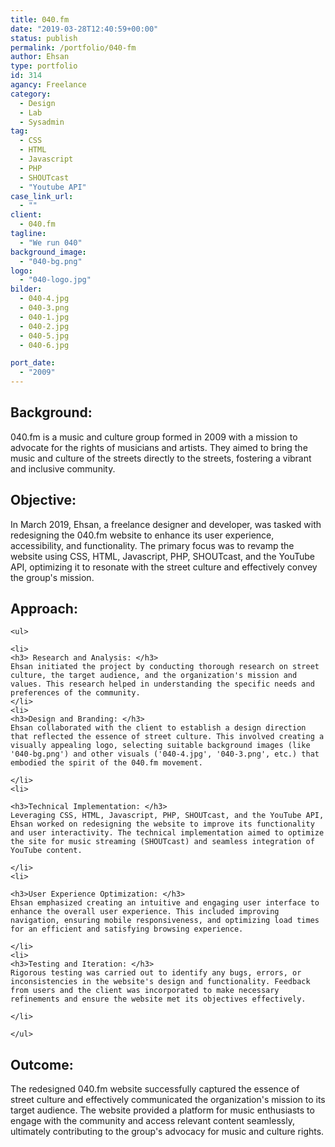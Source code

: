 ```yaml
---
title: 040.fm
date: "2019-03-28T12:40:59+00:00"
status: publish
permalink: /portfolio/040-fm
author: Ehsan
type: portfolio
id: 314
agancy: Freelance
category:
  - Design
  - Lab
  - Sysadmin
tag:
  - CSS
  - HTML
  - Javascript
  - PHP
  - SHOUTcast
  - "Youtube API"
case_link_url:
  - ""
client:
  - 040.fm
tagline:
  - "We run 040"
background_image:
  - "040-bg.png"
logo:
  - "040-logo.jpg"
bilder:
  - 040-4.jpg
  - 040-3.png
  - 040-1.jpg
  - 040-2.jpg
  - 040-5.jpg
  - 040-6.jpg

port_date:
  - "2009"
---
```


<h2>Background:</h2>
040.fm is a music and culture group formed in 2009 with a mission to advocate for the rights of musicians and artists. They aimed to bring the music and culture of the streets directly to the streets, fostering a vibrant and inclusive community.

<h2>Objective:</h2>
In March 2019, Ehsan, a freelance designer and developer, was tasked with redesigning the 040.fm website to enhance its user experience, accessibility, and functionality. The primary focus was to revamp the website using CSS, HTML, Javascript, PHP, SHOUTcast, and the YouTube API, optimizing it to resonate with the street culture and effectively convey the group's mission.

<h2>Approach:</h2>

    <ul>

    <li>
    <h3> Research and Analysis: </h3>
    Ehsan initiated the project by conducting thorough research on street culture, the target audience, and the organization's mission and values. This research helped in understanding the specific needs and preferences of the community.
    </li>
    <li>
    <h3>Design and Branding: </h3>
    Ehsan collaborated with the client to establish a design direction that reflected the essence of street culture. This involved creating a visually appealing logo, selecting suitable background images (like '040-bg.png') and other visuals ('040-4.jpg', '040-3.png', etc.) that embodied the spirit of the 040.fm movement.

    </li>
    <li>

    <h3>Technical Implementation: </h3>
    Leveraging CSS, HTML, Javascript, PHP, SHOUTcast, and the YouTube API, Ehsan worked on redesigning the website to improve its functionality and user interactivity. The technical implementation aimed to optimize the site for music streaming (SHOUTcast) and seamless integration of YouTube content.

    </li>
    <li>

    <h3>User Experience Optimization: </h3>
    Ehsan emphasized creating an intuitive and engaging user interface to enhance the overall user experience. This included improving navigation, ensuring mobile responsiveness, and optimizing load times for an efficient and satisfying browsing experience.

    </li>
    <li>
    <h3>Testing and Iteration: </h3>
    Rigorous testing was carried out to identify any bugs, errors, or inconsistencies in the website's design and functionality. Feedback from users and the client was incorporated to make necessary refinements and ensure the website met its objectives effectively.

    </li>

    </ul>

<h2>Outcome:</h2>
The redesigned 040.fm website successfully captured the essence of street culture and effectively communicated the organization's mission to its target audience. The website provided a platform for music enthusiasts to engage with the community and access relevant content seamlessly, ultimately contributing to the group's advocacy for music and culture rights.
